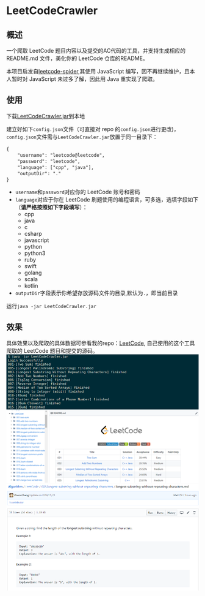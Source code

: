 # LeetCodeCrawler

## 概述
一个爬取 LeetCode 题目内容以及提交的AC代码的工具，并支持生成相应的 README.md 文件，美化你的 LeetCode 仓库的README。

本项目启发自[leetcode-spider](https://github.com/Ma63d/leetcode-spider),其使用 JavaScript 编写，因不再继续维护，且本人暂时对 JavaScript 未过多了解，因此用 Java 重实现了爬取。

## 使用
下载[LeetCodeCrawler.jar](https://github.com/ZhaoxiZhang/LeetCodeCrawler/raw/master/LeetCodeCrawler.jar)到本地

建立好如下`config.json`文件（可直接对 repo 的`config.json`进行更改)，`config.json`文件需与`LeetCodeCrawler.jar`放置于同一目录下：
```
{
    "username": "leetcode@leetcode",
    "password": "leetcode",
    "language": ["cpp", "java"],
    "outputDir": "."
}
```
- `username`和`password`对应你的 LeetCode 账号和密码
- `language`对应于你在 LeetCode 刷题使用的编程语言，可多选，选填字段如下（**请严格按照如下字段填写**）：
    - cpp
    - java
    - c
    - csharp
    - javascript
    - python
    - python3
    - ruby
    - swift
    - golang
    - scala
    - kotlin
- `outputDir`字段表示你希望存放源码文件的目录,默认为`.`，即当前目录

运行`java -jar LeetCodeCrawler.jar`

## 效果
具体效果以及爬取的具体数据可参看我的repo：[LeetCode](https://github.com/ZhaoxiZhang/Algorithm/tree/master/LeetCode), 自己使用的这个工具爬取的 LeetCode 题目和提交的源码。
<img src="./pictures/1.png"/>
<img src="./pictures/2.png"/>
<img src="./pictures/3.png"/>
